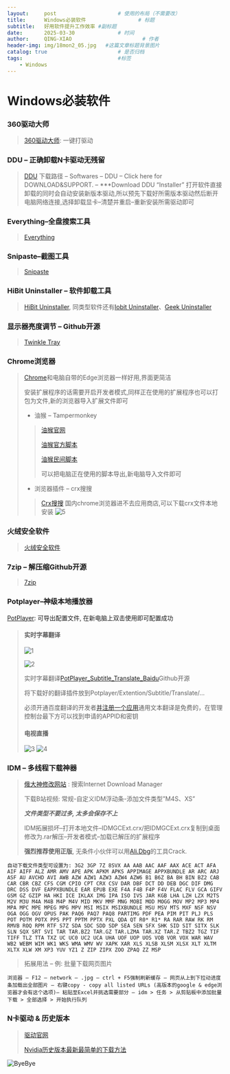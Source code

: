 ```yaml
---
layout:     post   				    # 使用的布局（不需要改）
title:      Windows必装软件 				# 标题 
subtitle:   好用软件提升工作效率 #副标题
date:       2025-03-30 				# 时间
author:     QING-XIAO						# 作者
header-img: img/18mon2_05.jpg 	#这篇文章标题背景图片
catalog: true 						# 是否归档
tags:								#标签
    - Windows
---
```



  
# Windows必装软件

### 360驱动大师

> <a href="http://dm.weishi.360.cn/home.html" target="_blank">360驱动大师</a>: 一键打驱动

### DDU – 正确卸载N卡驱动无残留

> <a href="https://www.wagnardsoft.com/" target="_blank">DDU</a> 下载路径 – Softwares – DDU – Click here for DOWNLOAD&SUPPORT. – ***Download DDU “Installer”
打开软件直接卸载的同时会自动安装新版本驱动,所以预先下载好所需版本驱动然后断开电脑网络连接,选择卸载显卡–清楚并重启–重新安装所需驱动即可

### Everything–全盘搜索工具

> <a href="https://www.voidtools.com/zh-cn/" target="_blank">Everything</a> 

### Snipaste–截图工具

> <a href="https://zh.snipaste.com/" target="_blank">Snipaste</a>

### HiBit Uninstaller – 软件卸载工具

> <a href="https://www.hibitsoft.ir/" target="_blank">HiBit Uninstaller</a>, 同类型软件还有<a href="https://baideye.lanzout.com/iVB492eemuxg" target="_blank">Iobit Uninstaller</a>、<a href="https://geekuninstaller.com/" target="_blank">Geek Uninstaller</a>

### 显示器亮度调节 – Github开源

> <a href="https://twinkletray.com/" target="_blank">Twinkle Tray</a>

### Chrome浏览器

> <a href="https://www.google.cn/chrome/index.html" target="_blank">Chrome</a>和电脑自带的Edge浏览器一样好用,界面更简洁
>
> 安装扩展程序的话需要开启开发者模式,同样正在使用的扩展程序也可以打包为文件,新的浏览器导入扩展文件即可
> 
> - 油猴 – Tampermonkey
>> <a href="https://www.tampermonkey.net/index.php?browser=chrome&ext=dhdg" target="_blank">油猴官网</a>
>>
>> <a href="https://greasyfork.org/zh-CN" target="_blank">油猴官方脚本</a> 
>>
>> <a href="https://sleazyfork.org/zh-CN" target="_blank">油猴民间脚本</a>
>>
>> 可以把电脑正在使用的脚本导出,新电脑导入文件即可
> - 浏览器插件 – crx搜搜
>> <a href="https://www.crxsoso.com/" target="_blank">Crx搜搜</a> 国内chrome浏览器进不去应用商店,可以下载crx文件本地安装
>> ![5](/img/20250330/img5.jpg "扩展程序")
            
### 火绒安全软件

> <a href="https://www.huorong.cn/" target="_blank">火绒安全软件</a>

### 7zip – 解压缩Github开源

> <a href="https://7-zip.org/" target="_blank">7zip</a>

### Potplayer–神级本地播放器

<a href="http://potplayer.tv/?lang=zh_CN" target="_blank">PotPlayer</a>: 可导出配置文件, 在新电脑上双击使用即可配置成功

> #### 实时字幕翻译
> ![1](/img/20250330/img1.jpg)
>   
> ![2](/img/20250330/img2.jpg)
>  
> 实时字幕翻译<a href="https://github.com/fjqingyou/PotPlayer_Subtitle_Translate_Baidu" target="_blank">PotPlayer_Subtitle_Translate_Baidu</a>Github开源
> 
> 将下载好的翻译插件放到Potplayer/Extention/Subtitle/Translate/…
> 
> 必须开通百度翻译的开发者<a href="https://api.fanyi.baidu.com/api/trans/product/desktop" target="_blank">并注册一个应用</a>通用文本翻译是免费的，在管理控制台最下方可以找到申请的APPID和密钥
> 
> #### 电视直播
> ![3](/img/20250330/img3.jpg)
> ![4](/img/20250330/img4.jpg)

### IDM – 多线程下载神器

> <a href="https://lrepacks.net/" target="_blank">俄大神修改网站</a> : 搜索Internet Download Manager
>
> 下载B站视频: 常规-自定义IDM浮动条-添加文件类型”M4S、XS”
>
> ***文件类型不要过多, 太多会保存不上***
> 
> IDM拓展损坏–打开本地文件–IDMGCExt.crx/把IDMGCExt.crx复制到桌面修改为.rar解压–开发者模式–加载已解压的扩展程序
> 
> **强烈推荐使用正版**, 无条件小伙伴可以用<a href="https://idm.ckk.ir/" target="_blank">Ali.Dbg</a>的工具Crack.

```
自动下载文件类型可设置为: 3G2 3GP 7Z 8SVX AA AAB AAC AAF AAX ACE ACT AFA AIF AIFF ALZ AMR AMV APE APK APKM APKS APPIMAGE APPXBUNDLE AR ARC ARJ ASF AU AVCHD AVI AWB AZW AZW1 AZW3 AZW4 AZW6 B1 B6Z BA BH BIN BZ2 CAB CAR CBR CBZ CFS CGM CPIO CPT CRX CSV DAR DBF DCT DD DEB DGC DIF DMG DRC DSS DVF EAPPXBUNDLE EAR EPUB EXE F4A F4B F4P F4V FLAC FLV GCA GIFV GSM GZ GZIP HA HKI ICE IKLAX IMG IPA ISO IVS JAR KGB LHA LZH LZX M2TS M2V M3U M4A M4B M4P M4V MID MKV MMF MNG MOBI MOD MOGG MOV MP2 MP3 MP4 MPA MPC MPE MPEG MPG MPV MSI MSIX MSIXBUNDLE MSU MSV MTS MXF NSF NSV OGA OGG OGV OPUS PAK PAQ6 PAQ7 PAQ8 PARTIMG PDF PEA PIM PIT PLJ PLS POT POTM POTX PPS PPT PPTM PPTX PXL QDA QT R0* R1* RA RAR RAW RK RM RMVB ROQ RPM RTF S7Z SDA SDC SDD SDP SEA SEN SFX SHK SID SIT SITX SLK SLN SQX SRT SVI TAR TAR.BZ2 TAR.GZ TAR.LZMA TAR.XZ TAR.Z TBZ2 TGZ TIF TIFF TLZ TTA TXZ UC UC0 UC2 UCA UHA UOF UOP UOS VOB VOR VOX WAR WAV WB2 WEBM WIM WK1 WKS WMA WMV WV XAPK XAR XLS XLSB XLSM XLSX XLT XLTM XLTX XLW XM XP3 YUV YZ1 Z ZIP ZIPX ZOO ZPAQ ZZ MSP
```


> 拓展用法 – 例: 批量下载网页图片

```
浏览器 – F12 – network – .jpg – ctrl + F5强制刷新缓存 – 网页从上到下拉动进度条加载出全部图片 – 右键copy - copy all listed URLs (高版本的google & edge浏览器才会有这个选项)– 粘贴至Excel并挑选需要部分 – idm > 任务 > 从剪贴板中添加批量下载 > 全部选择 > 开始执行队列
```

### N卡驱动 & 历史版本

> <a href="https://www.nvidia.cn/geforce/drivers/" target="_blank">驱动官网</a> 
>
> <a href="https://www.bilibili.com/opus/880876884539211896" target="_blank">Nvidia历史版本最新最简单的下载方法</a>

![ByeBye](/img/thank-you.jpg "Thank you!")